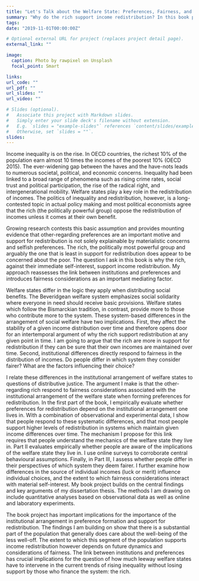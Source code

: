 ```yaml
---
title: "Let's Talk about the Welfare State: Preferences, Fairness, and Institutions of the Welfare State"
summary: "Why do the rich support income redistribution? In this book project, I first assess the link between welfare state institutions and preferences for redistribution. Second, I study whether people are aware of the mechanics of the welfare state they live in. And third, I evaluate whether people living in different welfare states differ in their perspectives of which system they deem more fair. The book project will provide a novel approach towards people's redistribution preferences, the nature of the welfare state, and considerations of fairness."
tags:
date: "2019-11-01T00:00:00Z"

# Optional external URL for project (replaces project detail page).
external_link: ""

image:
  caption: Photo by rawpixel on Unsplash
  focal_point: Smart

links:
url_code: ""
url_pdf: ""
url_slides: ""
url_video: ""

# Slides (optional).
#   Associate this project with Markdown slides.
#   Simply enter your slide deck's filename without extension.
#   E.g. `slides = "example-slides"` references `content/slides/example-slides.md`.
#   Otherwise, set `slides = ""`.
slides:
---
```


Income inequality is on the rise. In OECD countries, the richest 10% of the population earn almost 10 times the incomes of the poorest 10% (OECD 2015). The ever-widening gap between the haves and the have-nots leads to numerous societal, political, and economic concerns. Inequality had been linked to a broad range of phenomena such as rising crime rates, social trust and political participation, the rise of the radical right, and intergenerational mobility. Welfare states play a key role in the redistribution of incomes. The politics of inequality and redistribution, however, is a long-contested topic in actual policy making and most political economists agree that the rich (the politically powerful group) oppose the redistribution of incomes unless it comes at their own benefit. 

Growing research contests this basic assumption and provides mounting evidence that other-regarding preferences are an important motive and support for redistribution is not solely explainable by materialistic concerns and selfish preferences. The rich, the politically most powerful group and arguably the one that is least in support for redistribution does appear to be concerned about the poor. The question I ask in this book is why the rich, against their immediate self-interest, support income redistribution. My approach reassesses the link between institutions and preferences and introduces fairness considerations as an important mediating factor.

Welfare states differ in the logic they apply when distributing social benefits. The Beveridgean welfare system emphasizes social solidarity where everyone in need should receive basic provisions. Welfare states which follow the Bismarckian tradition, in contrast, provide more to those who contribute more to the system. These system-based differences in the arrangement of social welfare have two implications. First, they affect the stability of a given income distribution over time and therefore opens door for an intertemporal argument of why the rich support redistribution at any given point in time. I am going to argue that the rich are more in support for redistribution if they can be sure that their own incomes are maintained over time. Second, institutional differences directly respond to fairness in the distribution of incomes. Do people differ in which system they consider fairer? What are the factors influencing their choice?

I relate these differences in the institutional arrangement of welfare states to questions of distributive justice. The argument I make is that the other-regarding rich respond to fairness considerations associated with the institutional arrangement of the welfare state when forming preferences for redistribution. In the first part of the book, I empirically evaluate whether preferences for redistribution depend on the institutional arrangement one lives in. With a combination of observational and experimental data, I show that people respond to these systematic differences, and that most people support higher levels of redistribution in systems which maintain given income differences over time. The mechanism I propose for this link requires that people understand the mechanics of the welfare state they live in. Part II evaluates empirically whether people are aware of the implications of the welfare state they live in. I use online surveys to corroborate central behavioural assumptions. Finally, in Part III, I assess whether people differ in their perspectives of which system they deem fairer. I further examine how differences in the source of individual incomes (luck or merit) influence individual choices, and the extent to which fairness considerations interact with material self-interest. My book project builds on the central findings and key arguments of my dissertation thesis. The methods I am drawing on include quantitative analyses based on observational data as well as online and laboratory experiments. 

The book project has important implications for the importance of the institutional arrangement in preference formation and support for redistribution. The findings I am building on show that there is a substantial part of the population that generally does care about the well-being of the less well-off. The extent to which this segment of the population supports income redistribution however depends on future dynamics and considerations of fairness.  The link between institutions and preferences has crucial implications for the question of how much leeway welfare states have to intervene in the current trends of rising inequality without losing support by those who finance the system: the rich.

